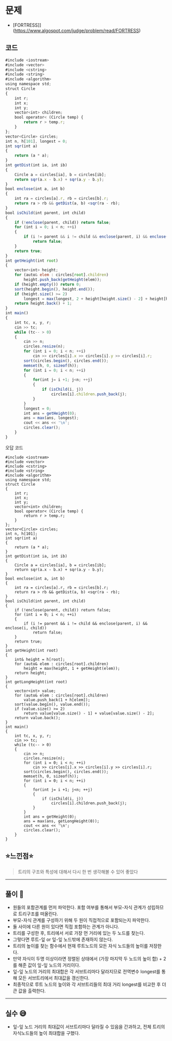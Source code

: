 # 문제
- [FORTRESS]](https://www.algospot.com/judge/problem/read/FORTRESS)

## 코드
```javascript
#include <iostream>
#include <vector>
#include <cstring>
#include <string>
#include <algorithm>
using namespace std;
struct Circle
{
	int r;
	int x;
	int y;
	vector<int> children;
	bool operator< (Circle temp) {
		return r > temp.r;
	}
};
vector<Circle> circles;
int n, h[101], longest = 0;
int sqr(int a)
{
	return (a * a);
}
int getDist(int ia, int ib)
{
	Circle a = circles[ia], b = circles[ib];
	return sqr(a.x - b.x) + sqr(a.y - b.y);
}
bool enclose(int a, int b)
{
	int ra = circles[a].r, rb = circles[b].r;
	return ra > rb && getDist(a, b) <sqr(ra - rb);
}
bool isChild(int parent, int child)
{
	if (!enclose(parent, child)) return false;
	for (int i = 0; i < n; ++i)
	{
		if (i != parent && i != child && enclose(parent, i) && enclose(i, child))
			return false;
	}
	return true;
}
int getHeight(int root)
{
	vector<int> height;
	for (auto& elem : circles[root].children)
		height.push_back(getHeight(elem));
	if (height.empty()) return 0;
	sort(height.begin(), height.end());
	if (height.size() >= 2)
		longest = max(longest, 2 + height[height.size() - 2] + height[height.size() - 1]);
	return height.back() + 1;
}
int main()
{
	int tc, x, y, r;
	cin >> tc;
	while (tc-- > 0)
	{
		cin >> n;
		circles.resize(n);
		for (int i = 0; i < n; ++i)
			cin >> circles[i].x >> circles[i].y >> circles[i].r;
		sort(circles.begin(), circles.end());
		memset(h, 0, sizeof(h));
		for (int i = 0; i < n; ++i)
		{
			for(int j= i +1; j<n; ++j)
			{
				if (isChild(i, j))
					circles[i].children.push_back(j);
			}
		}
		longest = 0;
		int ans = getHeight(0);
		ans = max(ans, longest);
		cout << ans << '\n';
		circles.clear();
	}
}
```
오답 코드
```
#include <iostream>
#include <vector>
#include <cstring>
#include <string>
#include <algorithm>
using namespace std;
struct Circle
{
	int r;
	int x;
	int y;
	vector<int> children;
	bool operator< (Circle temp) {
		return r > temp.r;
	}
};
vector<Circle> circles;
int n, h[101];
int sqr(int a)
{
	return (a * a);
}
int getDist(int ia, int ib)
{
	Circle a = circles[ia], b = circles[ib];
	return sqr(a.x - b.x) + sqr(a.y - b.y);
}
bool enclose(int a, int b)
{
	int ra = circles[a].r, rb = circles[b].r;
	return ra > rb && getDist(a, b) <sqr(ra - rb);
}
bool isChild(int parent, int child)
{
	if (!enclose(parent, child)) return false;
	for (int i = 0; i < n; ++i)
	{
		if (i != parent && i != child && enclose(parent, i) && enclose(i, child))
			return false;
	}
	return true;
}
int getHeight(int root)
{
	int& height = h[root];
	for (auto& elem : circles[root].children)
		height = max(height, 1 + getHeight(elem));
	return height;
}
int getLongHeight(int root)
{
	vector<int> value;
	for (auto& elem : circles[root].children)
		value.push_back(1 + h[elem]);
	sort(value.begin(), value.end());
	if (value.size() >= 2)
		return value[value.size() - 1] + value[value.size() - 2];
	return value.back();
}
int main()
{
	int tc, x, y, r;
	cin >> tc;
	while (tc-- > 0)
	{
		cin >> n;
		circles.resize(n);
		for (int i = 0; i < n; ++i)
			cin >> circles[i].x >> circles[i].y >> circles[i].r;
		sort(circles.begin(), circles.end());
		memset(h, 0, sizeof(h));
		for (int i = 0; i < n; ++i)
		{
			for(int j= i +1; j<n; ++j)
			{
				if (isChild(i, j))
					circles[i].children.push_back(j);
			}
		}
		int ans = getHeight(0);
		ans = max(ans, getLongHeight(0));
		cout << ans << '\n';
		circles.clear();
	}
}
```
## ⭐️느낀점⭐️
> 트리의 구조와 특성에 대해서 다시 한 번 생각해볼 수 있어 좋았다
    
<hr/>

## 풀이 📣
- 원들의 포함관계를 먼저 파악한다. 포함 여부를 통해서 부모-자식 관계가 성립하므로 트리구조를 떠올린다.
- 부모-자식 관계를 구성하기 위해 두 원이 직접적으로 포함되는지 파악한다.
- 둘 사이에 다른 원이 있다면 직접 포함하는 관계가 아니다.
- 트리를 구성한 후, 트리에서 서로 가장 먼 거리에 있는 두 노드를 찾는다.
- 그렇다면 루트-잎 or 잎-잎 노드밖에 존재하지 않는다.
- 트리의 높이를 찾는 함수에서 현재 루트노드의 모든 자식 노드들의 높이를 저장한다.
- 만약 자식이 두명 이상이라면 정렬된 상태에서 (가장 마지막 두 노드의 높이 합) + 2 를 해준 값이 잎-잎 노드의 거리이다.
- 잎-잎 노드의 거리의 최대합은 각 서브트리마다 달라지므로 전역변수 longest를 통해 모든 서브트리에서 최대값을 갱신한다.
- 최종적으로 루트 노드의 높이와 각 서브트리들의 최대 거리 longest를 비교한 후 더 큰 값을 출력한다.

<hr/>

## 실수 😅
- 잎-잎 노드 거리의 최대값이 서브트리마다 달라질 수 있음을 간과하고, 전체 트리의 자식노드들의 높이 최대합을 구했다.